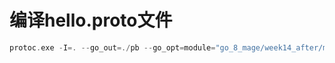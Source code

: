 # 编译hello.proto文件

```GO
protoc.exe -I=. --go_out=./pb --go_opt=module="go_8_mage/week14_after/micro/rpc/protobuf/hello/pb" pb/hello.proto
```